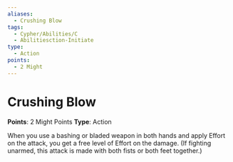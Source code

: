 ```yaml
---
aliases:
  - Crushing Blow
tags:
  - Cypher/Abilities/C
  - Abilitiesction-Initiate
type:
  - Action
points:
  - 2 Might
---
```


# Crushing Blow

**Points**: 2 Might Points
**Type**: Action

When you use a bashing or bladed weapon in both hands and apply Effort on the attack, you get a free level of Effort on the damage. (If fighting unarmed, this attack is made with both fists or both feet together.)
